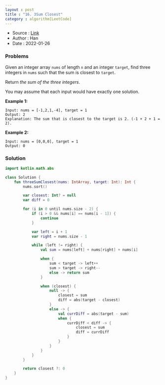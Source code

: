 ```yaml
---
layout : post 
title : "16. 3Sum Closest"
category : algorithm[LeetCode]
---
```


* Source : [Link](https://leetcode.com/problems/3sum-closest/)
* Author : Han
* Date   : 2022-01-26

### Problems
Given an integer array `nums` of length `n` and an integer `target`, find three integers in `nums` such that the sum is closest to `target`.

Return *the sum of the three integers*.

You may assume that each input would have exactly one solution.

**Example 1:**

```
Input: nums = [-1,2,1,-4], target = 1
Output: 2
Explanation: The sum that is closest to the target is 2. (-1 + 2 + 1 = 2).

```

**Example 2:**

```
Input: nums = [0,0,0], target = 1
Output: 0

```

### Solution

```kotlin
import kotlin.math.abs

class Solution {
    fun threeSumClosest(nums: IntArray, target: Int): Int {
        nums.sort()

        var closest: Int? = null
        var diff = 0

        for (i in 0 until nums.size - 2) {
            if (i > 0 && nums[i] == nums[i - 1]) {
                continue
            }

            var left = i + 1
            var right = nums.size - 1

            while (left != right) {
                val sum = nums[left] + nums[right] + nums[i]

                when {
                    sum < target -> left++
                    sum > target -> right--
                    else -> return sum
                }

                when (closest) {
                    null -> {
                        closest = sum
                        diff = abs(target - closest)
                    }
                    else -> {
                        val currDiff = abs(target - sum)
                        when {
                            currDiff < diff -> {
                                closest = sum
                                diff = currDiff
                            }
                        }
                    }
                }
            }
        }

        return closest ?: 0
    }
}
```
